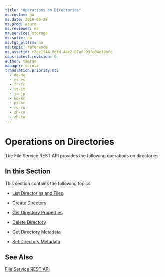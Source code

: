 ```yaml
---
title: "Operations on Directories"
ms.custom: na
ms.date: 2016-06-29
ms.prod: azure
ms.reviewer: na
ms.service: storage
ms.suite: na
ms.tgt_pltfrm: na
ms.topic: reference
ms.assetid: c2ec1f44-8dfd-48e2-87a0-93fe04e39afc
caps.latest.revision: 6
author: tamram
manager: carolz
translation.priority.mt: 
  - de-de
  - es-es
  - fr-fr
  - it-it
  - ja-jp
  - ko-kr
  - pt-br
  - ru-ru
  - zh-cn
  - zh-tw
---
```

# Operations on Directories
The File Service REST API provides the following operations on directories.  
  
## In this Section  
 This section contains the following topics.  
  
-   [List Directories and Files](../rest-conceptual/List-Directories-and-Files.md)  
  
-   [Create Directory](../rest-conceptual/Create-Directory.md)  
  
-   [Get Directory Properties](../rest-conceptual/Get-Directory-Properties.md)  
  
-   [Delete Directory](../rest-conceptual/Delete-Directory.md)  
  
-   [Get Directory Metadata](../rest-conceptual/Get-Directory-Metadata.md)  
  
-   [Set Directory Metadata](../rest-conceptual/Set-Directory-Metadata.md)  
  
## See Also  
 [File Service REST API](../rest-conceptual/File-Service-REST-API.md)